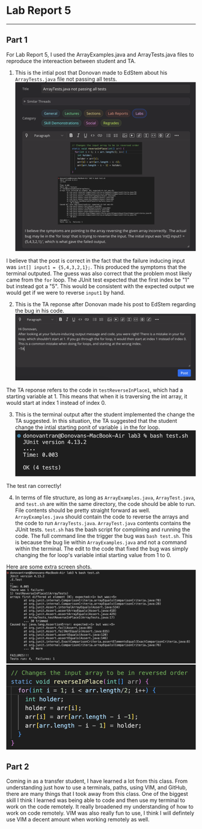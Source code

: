 # Lab Report 5
---

Part 1
---

For Lab Report 5, I used the ArrayExamples.java and ArrayTests.java files to reproduce the intereaction between student and TA.

1. This is the intial post that Donovan made to EdStem about his `ArrayTests.java` file not passing all tests.
![IMAGE](post.png)

I believe that the post is correct in the fact that the failure inducing input was `int[] input1 = {5,4,3,2,1};`. This produced the symptoms that the terminal outputed. The guess was also correct that the problem most likely came from the `for` loop. The JUnit test expected that the first index be "1" but instead got a "5". This would be consistent with the expected output we would get if we were to reverse `input1` by hand.

2. This is the TA reponse after Donovan made his post to EdStem regarding the bug in his code.
![IMAGE](TApost.png)

The TA reponse refers to the code in `testReverseInPlace1`, which had a starting variable at 1. This means that when it is traversing the int array, it would start at index 1 instead of index 0. 

3. This is the terminal output after the student implemented the change the TA suggested. In this situation, the TA suggested that the student change the intial starting ponit of variable `i` in the for loop.
![IMAGE](sucess.png)

The test ran correctly!

4. In terms of file structure, as long as `ArrayExamples.java`, `ArrayTest.java`, and `test.sh` are witin the same directory, the code should be able to run. File contents should be pretty straight forward as well. `ArrayExamples.java` should contain the code to reverse the arrays and the code to run `ArrayTests.java`. `ArrayTest.java` contents contains the JUnit tests. `test.sh` has the bash script for complining and running the code. The full command line the trigger the bug was `bash test.sh`. This is because the bug lie within `ArrayExamples.java` and not a command within the terminal. The edit to the code that fixed the bug was simply changing the for loop's variable intial starting value from 1 to 0.

Here are some extra screen shots. 
![IMAGE](failure.png)
![IMAGE](bugcode.png)

Part 2
---
Coming in as a transfer student, I have learned a lot from this class. From understanding just how to use a terminals, paths, using VIM, and GitHub, there are many things that I took away from this class. One of the biggest skill I think I learned was being able to code and then use my terminal to work on the code remotely. It really broadened my understanding of how to work on code remotely. VIM was also really fun to use, I think I will defintely use VIM a decent amount when working remotely as well.

